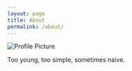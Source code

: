 ```yaml
---
layout: page
title: About
permalink: /about/
---
```


<img src="{{ site.baseurl }}/assets/profile-placeholder.gif" title="Profile Picture" class="profile">

Too young, too simple, sometimes naive.

